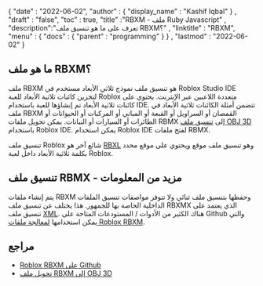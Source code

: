 {
  "date" : "2022-06-02",
  "author" : {
    "display_name" : "Kashif Iqbal"
} ,
  "draft" : "false",
  "toc" : true,
  "title" :"RBXM - ملف Ruby Javascript" ,
  "description":"تعرف على ما هو تنسيق ملف RBXM؟" ,
  "linktitle" : "RBXM",
  "menu" : {
    "docs" : {
      "parent" : "programming"
}
} ,
  "lastmod" : "2022-06-02"
}

## ما هو ملف RBXM؟

ملف RBXM هو تنسيق ملف نموذج ثلاثي الأبعاد مستخدم في Roblox Studio IDE لتخزين كائنات ثلاثية الأبعاد للعبة Roblox متعددة اللاعبين عبر الإنترنت. يحتوي على كائنات ثلاثية الأبعاد تم إنشاؤها للعبة باستخدام IDE. تتضمن أمثلة الكائنات ثلاثية الأبعاد في ملف RBXM القمصان أو السراويل أو القبعة أو المباني أو المركبات أو الحيوانات أو الطائرات أو السيارات أو النباتات. يمكن تحويل ملفات RBMX إلى [تنسيق ملف OBJ 3D](/ar/3d/obj/) باستخدام Roblox IDE. يمكن استخدام Roblox IDE لفتح ملفات RBMX.

تنسيق ملف Roblox شائع آخر هو [RBXL](/ar/programming/rbxl/) وهو تنسيق ملف موقع ويحتوي على موقع محدد بكلمة ثلاثية الأبعاد داخل لعبة Roblox.

## تنسيق ملف RBMX - مزيد من المعلومات

يتم إنشاء ملفات RBXM وحفظها بتنسيق ملف ثنائي ولا تتوفر مواصفات تنسيق الملفات الداخلية الخاصة بها للجمهور. هذا يختلف عن تنسيق ملف RBXMX الذي يعتمد على تنسيق ملف [XML](/ar/web/xml/). هناك الكثير من الأدوات / المستودعات المتاحة على Github والتي يمكن استخدامها [لمعالجة ملفات Roblox RBXM](https://github.com/search؟q=rbxm).

## مراجع

* [Roblox RBXM على Github](https://github.com/search؟q=rbxm)
* [تحويل ملف RBXM إلى OBJ 3D](https://devforum.roblox.com/t/how-do-i-make-a-rbxm-file-be-a-obj-file/1522460)

